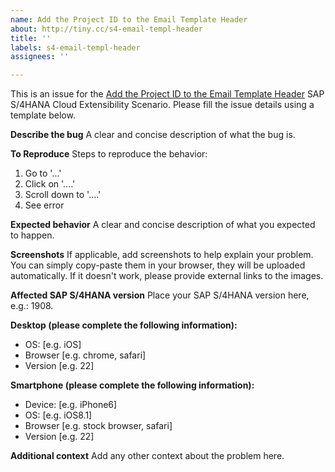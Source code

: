 ```yaml
---
name: Add the Project ID to the Email Template Header
about: http://tiny.cc/s4-email-templ-header
title: ''
labels: s4-email-templ-header
assignees: ''

---
```


This is an issue for the [Add the Project ID to the Email Template Header](http://tiny.cc/s4-email-templ-header) SAP S/4HANA Cloud Extensibility Scenario. Please fill the issue details using a template below.

**Describe the bug**
A clear and concise description of what the bug is.

**To Reproduce**
Steps to reproduce the behavior:
1. Go to '...'
2. Click on '....'
3. Scroll down to '....'
4. See error

**Expected behavior**
A clear and concise description of what you expected to happen.

**Screenshots**
If applicable, add screenshots to help explain your problem. You can simply copy-paste them in your browser, they will be uploaded automatically. If it doesn't work, please provide external links to the images.

**Affected SAP S/4HANA version**
Place your SAP S/4HANA version here, e.g.: 1908.

**Desktop (please complete the following information):**
 - OS: [e.g. iOS]
 - Browser [e.g. chrome, safari]
 - Version [e.g. 22]

**Smartphone (please complete the following information):**
 - Device: [e.g. iPhone6]
 - OS: [e.g. iOS8.1]
 - Browser [e.g. stock browser, safari]
 - Version [e.g. 22]

**Additional context**
Add any other context about the problem here.
